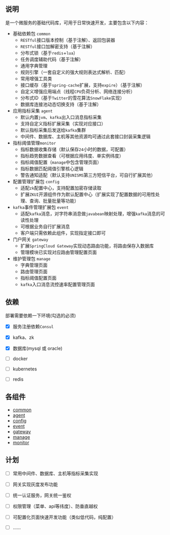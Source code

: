 ## 说明

是一个微服务的基础代码库，可用于日常快速开发，主要包含以下内容：

- 基础依赖包 `common`
  - `RESTful`接口版本控制（基于注解）、返回包装器
  - `RESTful`接口加解密支持（基于注解）
  - 分布式锁（基于`redis`+`lua`）
  - 任务调度辅助代码（基于注解）
  - 通用字典管理
  - 规则引擎（一套自定义的强大规则表达式解析、匹配）
  - 常用增强工具类
  - 接口缓存（基于`spring-cache`扩展，支持`expire`）（基于注解）
  - 自定义增强应用端点（线程`CPU`负荷分析、网络连接分析）
  - 分布式ID（基于`Twitter`的雪花算法`SnowFlake`实现）
  - 数据库连接池动态切换支持（基于注解）
- 应用指标采集 `agent`
  - 默认内置`jvm`、`kafka`出入口消息指标采集
  - 支持自定义指标扩展采集（实现对应接口）
  - 默认指标采集后发送给`kafka`集群
  - 中间件、数据库、主机等其他资源均可通过此套接口封装采集逻辑
- 指标阈值管理`monitor`
  - 指标数据收集存储（默认保存`24`小时的数据，可配置）
  - 指标趋势数据查看（可根据应用纬度、单实例纬度）
  - 指标阈值配置（`manage`中包含管理页面）
  - 指标数据匹配阈值引擎核心逻辑
  - 警告通知适配（默认支持`UNISMS`第三方短信平台，可自行扩展其他）
- 配置管理扩展包 `config`
  - 适配`zk`配置中心，支持配置加密存储读取
  - 扩展`ZKUI`开源组件作为默认配置中心（扩展实现了配置数据的可用性处理、查询、批量批量等功能）
- `kafka`事件管理扩展包 `event`
  - 适配`kafka`消息，对字符串消息做`javabean`映射处理，增强`kafka`消息的可读性处理
  - 可根据业务自行扩展消息
  - 客户端只需依赖此组件，实现指定接口即可
- 门户网关 `gateway`
  - 扩展`SpringCloud Gateway`实现动态路由功能，将路由保存入数据库
  - 管理模块已实现对应路由管理配置页面
- 维护管理包 `manage`
  - 字典管理页面
  - 路由管理页面
  - 指标阈值配置页面
  - `kafka`入口消息流控速率配置管理页面



## 依赖

部署需要依赖一下环境(勾选的必须)

+ [x] 服务注册依赖`Consul`
+ [x] kafka、zk
+ [x] 数据库(mysql 或 oracle)
+ [ ] docker
+ [ ] kubernetes
+ [ ] redis



## 各组件

- [common](common/README.md)
- [agent](agent/README.md)
- [config](config/README.md)
- [event](event/README.md)
- [gateway](gateway/README.md)
- [manage](manage/README.md)
- [monitor](monitor/README.md)



## 计划

+ [ ] 常用中间件、数据库、主机等指标采集实现
+ [ ] 网关实现灰度发布功能
+ [ ] 统一认证服务，网关统一鉴权
+ [ ] 权限管理（菜单、api等纬度）、防垂直越权
+ [ ] 可配置化页面快速开发功能（类似低代码，纯配置）
+ [ ] ......


